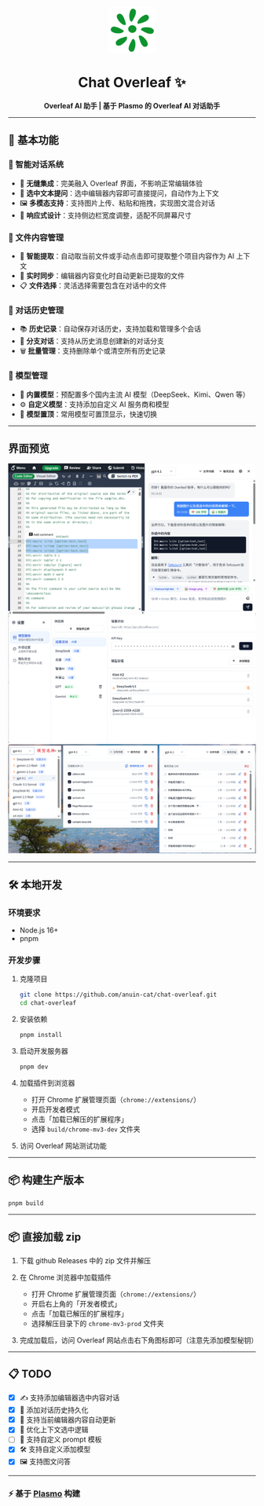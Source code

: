 <p align="center">
  <img src="./assets/icon.png" alt="Chat Overleaf Logo" width="96" />
</p>

<h1 align="center">Chat Overleaf ✨</h1>

<p align="center"><b>Overleaf AI 助手 | 基于 Plasmo 的 Overleaf AI 对话助手</b></p>

---

## 🚀 基本功能

### 💬 智能对话系统
- 👥 <b>无缝集成</b>：完美融入 Overleaf 界面，不影响正常编辑体验
- 📝 <b>选中文本提问</b>：选中编辑器内容即可直接提问，自动作为上下文
- 🖼️ <b>多模态支持</b>：支持图片上传、粘贴和拖拽，实现图文混合对话
- 📱 <b>响应式设计</b>：支持侧边栏宽度调整，适配不同屏幕尺寸

### 📁 文件内容管理
- 📄 <b>智能提取</b>：自动取当前文件或手动点击即可提取整个项目内容作为 AI 上下文
- 🔄 <b>实时同步</b>：编辑器内容变化时自动更新已提取的文件
- 📋 <b>文件选择</b>：灵活选择需要包含在对话中的文件

### 💾 对话历史管理
- 📚 <b>历史记录</b>：自动保存对话历史，支持加载和管理多个会话
- 🌿 <b>分支对话</b>：支持从历史消息创建新的对话分支
- 🗑️ <b>批量管理</b>：支持删除单个或清空所有历史记录

### 🧠 模型管理
- 🔧 <b>内置模型</b>：预配置多个国内主流 AI 模型（DeepSeek、Kimi、Qwen 等）
- ⚙️ <b>自定义模型</b>：支持添加自定义 AI 服务商和模型
- 📌 <b>模型置顶</b>：常用模型可置顶显示，快速切换

---

##  界面预览

![Chat Overleaf](./assets/img/example.png)
![Settings](./assets/img/setting.png)
![Several](./assets/img/several.png)


---

## 🛠️ 本地开发

### 环境要求
- Node.js 16+
- pnpm

### 开发步骤

1. 克隆项目

   ```bash
   git clone https://github.com/anuin-cat/chat-overleaf.git
   cd chat-overleaf
   ```

2. 安装依赖

   ```bash
   pnpm install
   ```

3. 启动开发服务器

   ```bash
   pnpm dev
   ```

4. 加载插件到浏览器
   - 打开 Chrome 扩展管理页面（`chrome://extensions/`）
   - 开启开发者模式
   - 点击「加载已解压的扩展程序」
   - 选择 `build/chrome-mv3-dev` 文件夹

5. 访问 Overleaf 网站测试功能

---

## 📦 构建生产版本

```bash
pnpm build
```

---

## 📦 直接加载 zip

1. 下载 github Releases 中的 zip 文件并解压

2. 在 Chrome 浏览器中加载插件
   - 打开 Chrome 扩展管理页面（`chrome://extensions/`）
   - 开启右上角的「开发者模式」
   - 点击「加载已解压的扩展程序」
   - 选择解压目录下的 `chrome-mv3-prod` 文件夹

3. 完成加载后，访问 Overleaf 网站点击右下角图标即可（注意先添加模型秘钥）

---

## 📋 TODO

- [x] ✍️ 支持添加编辑器选中内容对话
- [x] 💾 添加对话历史持久化
- [x] 🔄 支持当前编辑器内容自动更新
- [x] 🧩 优化上下文选中逻辑
- [ ] 📝 支持自定义 prompt 模板
- [x] 🛠️ 支持自定义添加模型
- [x] 🖼️ 支持图文问答

---

### ⚡️ 基于 [Plasmo](https://github.com/PlasmoHQ/plasmo) 构建



